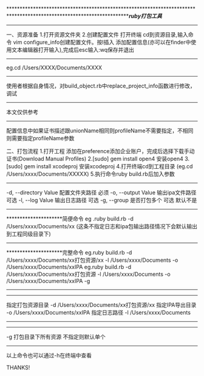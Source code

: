 ************************************************************************************************************************************************************************ruby打包工具***************************************************
**********************************************************************************************************************

一、资源准备
1.打开资源文件夹
2.创建配置文件 打开终端 cd到资源目录,输入命令 vim configure_info创建配置文件。按I插入 添加配置信息(亦可以在finder中使用文本编辑器打开输入),完成后esc输入:wq保存并退出
*********************
eg.cd /Users/XXXX/Documents/XXXX
*********************
使用者根据自身情况，对build_object.rb中replace_project_info函数进行修改，调试
*********************
本文仅供参考
********************

配置信息中如果证书描述跟unionName相同则profileName不需要指定，不相同则需要指定profileName参数

二、打包流程
1.打开工程 添加在preference添加企业账户，完成后选择下载手动证书(Download Manual Profiles)
2.[sudo] gem install open4 安装open4
3.[sudo] gem install xcodeproj 安装xcodeproj
4.打开终端cd到工程目录 (eg.cd /Users/xxxx/Documents/XXXXX)
5.执行命令ruby build.rb后加入参数
*********************
-d, --directory Value            配置文件夹路径 必须
-o, --output Value               输出ipa文件路径 可选
-l, --log Value                  输出日志路径 可选
-g, --group                      是否打包多个 可选 默认不是
*********************

*********************简便命令
eg .ruby build.rb -d /Users/xxxx/Documents/xx
(这条不指定日志和ipa包输出路径情况下会默认输出到工程同级目录下)
*********************

*********************完整命令
eg.ruby build.rb -d /Users/xxxx/Documents/xx打包资源/xx -l /Users/xxxx/Documents -o /Users/xxxx/Documents/xxIPA
eg.ruby build.rb -d /Users/xxxx/Documents/xx打包资源 -l /Users/xxxx/Documents -o /Users/xxxx/Documents/xxIPA -g
*********************

*********************
指定打包资源目录 -d /Users/xxxx/Documents/xx打包资源/xx
指定IPA导出目录 -o /Users/xxxx/Documents/xxIPA
指定日志路径 -l /Users/xxxx/Documents
*********************

*********************
-g 打包目录下所有资源 不指定则默认单个
*********************
以上命令也可以通过-h在终端中查看

THANKS!

